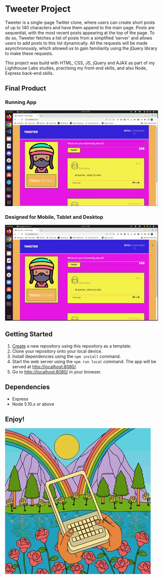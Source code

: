# Tweeter Project

Tweeter is a single-page Twitter clone, where users can create short posts of up to 140 characters and have them append to the main page. Posts are sequential, with the most recent posts appearing at the top of the page. To do so, Tweeter fetches a list of posts from a simplified ‘server’ and allows users to add posts to this list dynamically. All the requests will be made asynchronously, which allowed us to gain familiarity using the jQuery library to make these requests.

This project was build with HTML, CSS, JS, jQuery and AJAX as part of my Lighthouse Labs studies, practising my front-end skills, and also Node, Express back-end skills.

## Final Product

### Running App
!["screenshot of TinyApp running"](public/images/running.gif)
### Designed for Mobile, Tablet and Desktop
!["screenshot of TinyApp running"](public/images/responsive.gif)

## Getting Started

1. [Create](https://docs.github.com/en/repositories/creating-and-managing-repositories/creating-a-repository-from-a-template) a new repository using this repository as a template.
2. Clone your repository onto your local device.
3. Install dependencies using the `npm install` command.
3. Start the web server using the `npm run local` command. The app will be served at <http://localhost:8080/>.
4. Go to <http://localhost:8080/> in your browser.

## Dependencies

- Express
- Node 5.10.x or above

## Enjoy!

![""](public/images/enjoy.gif)

